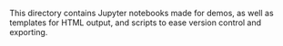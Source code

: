 This directory contains Jupyter notebooks made for demos,
as well as templates for HTML output, and scripts to ease version control and
exporting.
